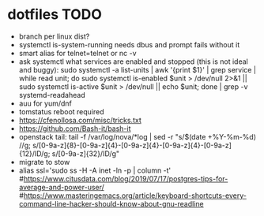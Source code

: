 # dotfiles TODO
 * branch per linux dist?
 * systemctl is-system-running needs dbus and prompt fails without it
 * smart alias for telnet=telnet or nc -v
 * ask systemctl what services are enabled and stopped (this is not ideal and buggy):
        sudo systemctl -a list-units | awk '{print $1}' | grep service | while read unit; do sudo systemctl is-enabled $unit > /dev/null 2>&1 || sudo systemctl is-active $unit > /dev/null || echo $unit; done | grep -v systemd-readahead
 * auu for yum/dnf
 * tomstatus reboot required
 * https://cfenollosa.com/misc/tricks.txt
 * https://github.com/Bash-it/bash-it
 * openstack tail: tail -f /var/log/nova/*log | sed -r "s/$(date +%Y-%m-%d) //g; s/[0-9a-z]{8}-[0-9a-z]{4}-[0-9a-z]{4}-[0-9a-z]{4}-[0-9a-z]{12}/ID/g; s/[0-9a-z]{32}/ID/g"
 * migrate to stow
 * alias ssl='sudo ss -H -A inet -ln -p | column -t'
 #https://www.citusdata.com/blog/2019/07/17/postgres-tips-for-average-and-power-user/
 #https://www.masteringemacs.org/article/keyboard-shortcuts-every-command-line-hacker-should-know-about-gnu-readline
